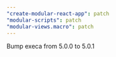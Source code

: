```yaml
---
"create-modular-react-app": patch
"modular-scripts": patch
"modular-views.macro": patch
---
```


Bump execa from 5.0.0 to 5.0.1
